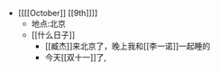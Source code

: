- [[[[October]] [[9th]]]]
    - 地点:北京
    - [[什么日子]]
        -  [[臧杰]]来北京了，晚上我和[[李一诺]]一起睡的
        - 今天[[双十一]]了,
